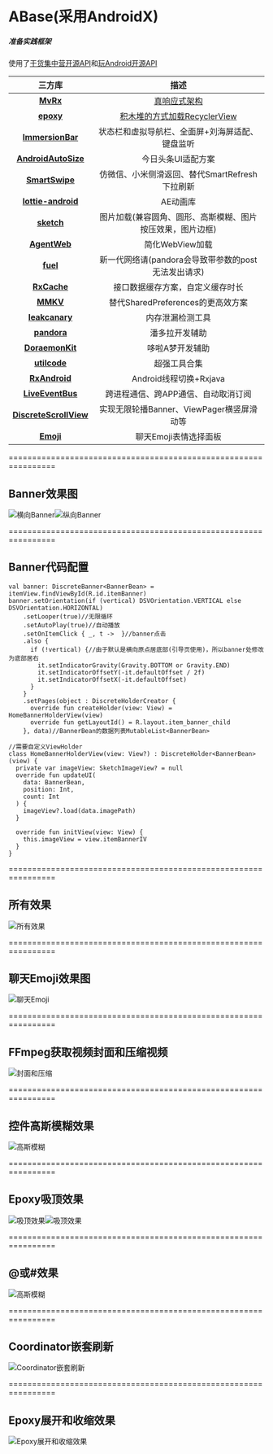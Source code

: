 # ABase(采用AndroidX)
##### 准备实践框架
使用了[干货集中营开源API](http://gank.io/api)和[玩Android开源API](https://www.wanandroid.com/blog/show/2)
  
三方库|描述
:-:|:-:
**[MvRx](https://github.com/airbnb/MvRx)**|[真响应式架构](https://www.jianshu.com/p/53240a44ec49)
**[epoxy](https://github.com/airbnb/epoxy)**|[积木堆的方式加载RecyclerView](https://www.jianshu.com/p/d62ade6077c9)
**[ImmersionBar](https://github.com/gyf-dev/ImmersionBar)**|状态栏和虚拟导航栏、全面屏+刘海屏适配、键盘监听
**[AndroidAutoSize](https://github.com/JessYanCoding/AndroidAutoSize)**|今日头条UI适配方案
**[SmartSwipe](https://qibilly.com/SmartSwipe-tutorial/)**|仿微信、小米侧滑返回、替代SmartRefresh下拉刷新
**[lottie-android](https://github.com/airbnb/lottie-android)**|AE动画库
**[sketch](https://github.com/panpf/sketch)**|图片加载(兼容圆角、圆形、高斯模糊、图片按压效果，图片边框)
**[AgentWeb](https://github.com/Justson/AgentWeb)**|简化WebView加载
**[fuel](https://github.com/kittinunf/fuel)**|新一代网络请(pandora会导致带参数的post无法发出请求)
**[RxCache](https://github.com/VictorAlbertos/RxCache)**|接口数据缓存方案，自定义缓存时长
**[MMKV](https://github.com/Tencent/MMKV)**|替代SharedPreferences的更高效方案
**[leakcanary](https://github.com/square/leakcanary/releases)**|内存泄漏检测工具
**[pandora](https://github.com/whataa/pandora/blob/master/README_CN.md)**|潘多拉开发辅助
**[DoraemonKit](https://github.com/didi/DoraemonKit/blob/master/Doc/android_cn_guide.md)**|哆啦A梦开发辅助
**[utilcode](https://github.com/Blankj/AndroidUtilCode/blob/master/lib/utilcode/README-CN.md)**|超强工具合集
**[RxAndroid](https://github.com/ReactiveX/RxAndroid)**|Android线程切换+Rxjava
**[LiveEventBus](https://github.com/JeremyLiao/LiveEventBus)**|跨进程通信、跨APP通信、自动取消订阅
**[DiscreteScrollView](https://github.com/yarolegovich/DiscreteScrollView)**|实现无限轮播Banner、ViewPager横竖屏滑动等
**[Emoji](https://github.com/vanniktech/Emoji)**|聊天Emoji表情选择面板
  
================================================================     
##  Banner效果图  
![横向Banner](https://github.com/caiyoufei/ABase/blob/master/image/horizontal_banner.gif)![纵向Banner](https://github.com/caiyoufei/ABase/blob/master/image/vertical_banner.gif)  

================================================================    
##  Banner代码配置
~~~
val banner: DiscreteBanner<BannerBean> = itemView.findViewById(R.id.itemBanner)
banner.setOrientation(if (vertical) DSVOrientation.VERTICAL else DSVOrientation.HORIZONTAL)
    .setLooper(true)//无限循环
    .setAutoPlay(true)//自动播放
    .setOnItemClick { _, t ->  }//banner点击
    .also {
      if (!vertical) {//由于默认是横向原点居底部(引导页使用)，所以banner处修改为底部居右
        it.setIndicatorGravity(Gravity.BOTTOM or Gravity.END)
        it.setIndicatorOffsetY(-it.defaultOffset / 2f)
        it.setIndicatorOffsetX(-it.defaultOffset)
      }
    }
    .setPages(object : DiscreteHolderCreator {
      override fun createHolder(view: View) = HomeBannerHolderView(view)
      override fun getLayoutId() = R.layout.item_banner_child
    }, data)//BannerBean的数据列表MutableList<BannerBean>
    
//需要自定义ViewHolder  
class HomeBannerHolderView(view: View?) : DiscreteHolder<BannerBean>(view) {
  private var imageView: SketchImageView? = null
  override fun updateUI(
    data: BannerBean,
    position: Int,
    count: Int
  ) {
    imageView?.load(data.imagePath)
  }

  override fun initView(view: View) {
    this.imageView = view.itemBannerIV
  }
}
~~~

================================================================
##  所有效果
![所有效果](https://github.com/caiyoufei/ABase/blob/master/image/all_effect.png)

================================================================
##  聊天Emoji效果图
![聊天Emoji](https://github.com/caiyoufei/ABase/blob/master/image/emoji_chat.gif)

================================================================
##  FFmpeg获取视频封面和压缩视频
![封面和压缩](https://github.com/caiyoufei/ABase/blob/master/image/video_cover_compress.gif)

================================================================
##  控件高斯模糊效果
![高斯模糊](https://github.com/caiyoufei/ABase/blob/master/image/blur.png)

================================================================
##  Epoxy吸顶效果
![吸顶效果](https://github.com/caiyoufei/ABase/blob/master/image/sticky.gif)![吸顶效果](https://github.com/caiyoufei/ABase/blob/master/image/sticky2.gif)

================================================================
##  @或#效果
![高斯模糊](https://github.com/caiyoufei/ABase/blob/master/image/at_topic.gif)

================================================================
##  Coordinator嵌套刷新
![Coordinator嵌套刷新](https://github.com/caiyoufei/ABase/blob/master/image/coordinator_refresh.gif)


================================================================
##  Epoxy展开和收缩效果
![Epoxy展开和收缩效果](https://github.com/caiyoufei/ABase/blob/master/image/epoxy_expand.gif)